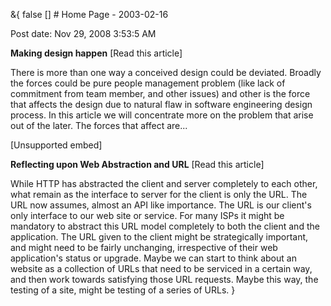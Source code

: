 &{<nil> false <nil> <nil> [] <nil> <nil> <nil> <nil> # Home Page - 2003-02-16

Post date: Nov 29, 2008 3:53:5 AM

**Making design happen** [Read this article]

There is more than one way a conceived design could be deviated. Broadly the forces could be pure people management problem (like lack of commitment from team member, and other issues) and other is the force that affects the design due to natural flaw in software engineering design process. In this article we will concentrate more on the problem that arise out of the later. The forces that affect are...

[Unsupported embed]

**Reflecting upon Web Abstraction and URL** [Read this article]

While HTTP has abstracted the client and server completely to each other, what remain as the interface to server for the client is only the URL. The URL now assumes, almost an API like importance. The URL is our client's only interface to our web site or service. For many ISPs it might be mandatory to abstract this URL model completely to both the client and the application. The URL given to the client might be strategically important, and might need to be fairly unchanging, irrespective of their web application's status or upgrade. Maybe we can start to think about an website as a collection of URLs that need to be serviced in a certain way, and then work towards satisfying those URL requests. Maybe this way, the testing of a site, might be testing of a series of URLs.
}